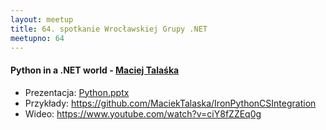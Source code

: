 ```yaml
---
layout: meetup
title: 64. spotkanie Wrocławskiej Grupy .NET
meetupno: 64
---
```


#### Python in a .NET world - [Maciej Talaśka](http://notonlyzeroesandones.site40.net)
* Prezentacja: [Python.pptx](/_assets/Python.pptx)
* Przykłady: https://github.com/MaciekTalaska/IronPythonCSIntegration
* Wideo: https://www.youtube.com/watch?v=ciY8fZZEq0g
